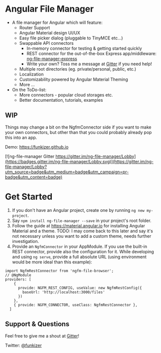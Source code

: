 # Angular File Manager

- A file manager for Angular which will feature:
    - Router Support
    - Angular Material design UI/UX
    - Easy file picker dialog (pluggable to TinyMCE etc...)
    - Swappable API connectors
        - In-memory connector for testing & getting started quickly
        - REST connector for the out-of-the-box Express app/middleware: [ng-file-manager-express](https://github.com/funkizer/ng-file-manager-express)
        - Write your own? Toss me a message at [Gitter](https://gitter.im/ng-file-manager/Lobby) if you need help!
    - Multiple root directories (eg. private/personal, public, etc.)
    - Localization
    - Customizability powered by Angular Material Theming
    - More ...
- On the ToDo-list:
    - More connectors - popular cloud storages etc.
    - Better documentation, tutorials, examples

##  WIP
Things may change a bit on the NgfmConnector side if you want to make your own connectors, but other than that you could probably already pop this into an app.

Demo: https://funkizer.github.io

[![ng-file-manager Gitter https://gitter.im/ng-file-manager/Lobby](https://badges.gitter.im/ng-file-manager/Lobby.svg)](https://gitter.im/ng-file-manager/Lobby?utm_source=badge&utm_medium=badge&utm_campaign=pr-badge&utm_content=badge)


# Get Started
1. If you don't have an Angular project, create one by running `ng new my-project`.
2. Say `npm install ng-file-manager --save` in your project's root folder.
3. Follow the guide at https://material.angular.io for installing Angular Material and a theme. TODO: I may come back to this later and say it's not necessary unless you want to add a custom theme, needs further investigation.
4. Provide an `NgfmConnector` in your AppModule. If you use the built-in REST connector, provide also the configuration for it. While developing and using `ng serve`, provide a full absolute URL (using environment would be more ideal than this example): 
```
import NgfmRestConnector from 'ngfm-file-browser';
// @NgModule
providers: [
    {
      provide: NGFM_REST_CONFIG, useValue: new NgfmRestConfig({
        baseUrl: 'http://localhost:3000/files'
      })
    },
    { provide: NGFM_CONNECTOR, useClass: NgfmRestConnector },
  ]
```

## Support & Questions
Feel free to give me a shout at [Gitter](https://gitter.im/ng-file-manager/Lobby)!

Twitter: [@funkizer](https://twitter.com/funkizer)